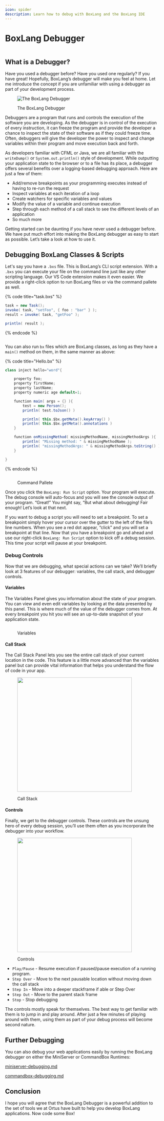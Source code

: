 ```yaml
---
icon: spider
description: Learn how to debug with BoxLang and the BoxLang IDE
---
```


# BoxLang Debugger

<figure><img src="../../../.gitbook/assets/BL-Debugger.png" alt=""><figcaption></figcaption></figure>

## What is a Debugger?

Have you used a debugger before? Have you used one regularly? If you have great! Hopefully, BoxLang’s debugger will make you feel at home. Let me introduce the concept if you are unfamiliar with using a debugger as part of your development process.

<figure><img src="../../../.gitbook/assets/image (47).png" alt="The BoxLang Debugger"><figcaption><p>The BoxLang Debugger</p></figcaption></figure>

Debuggers are a program that runs and controls the execution of the software you are developing. As the debugger is in control of the execution of every instruction, it can freeze the program and provide the developer a chance to inspect the state of their software as if they could freeze time. Often, debuggers will give the developer the power to inspect and change variables within their program and move execution back and forth.

As developers familiar with CFML or Java, we are all familiar with the `writeDump()` or `System.out.println()` style of development. While outputting your application state to the browser or to a file has its place, a debugger offers several benefits over a logging-based debugging approach. Here are just a few of them:

* Add/remove breakpoints as your programming executes instead of having to re-run the request
* Inspect variables at each iteration of a loop
* Create watchers for specific variables and values
* Modify the value of a variable and continue execution
* Step through each method of a call stack to see the different levels of an application
* So much more

Getting started can be daunting if you have never used a debugger before. We have put much effort into making the BoxLang debugger as easy to start as possible. Let’s take a look at how to use it.

## Debugging BoxLang Classes & Scripts

Let's say you have a `.bxs` file. This is BoxLang’s CLI script extension. With a `.bxs` you can execute your file on the command line just like any other scripting language. Our VS Code extension makes it even easier. We provide a right-click option to run BoxLang files or via the command pallete as well.

{% code title="task.bxs" %}
```java
task = new Task();
invoke( task, "setFoo", { foo : "bar" } );
result = invoke( task, "getFoo" );

println( result );
```
{% endcode %}

<figure><img src="../../../.gitbook/assets/image (38).png" alt=""><figcaption></figcaption></figure>

You can also run `bx` files which are BoxLang classes, as long as they have a `main()` method on them, in the same manner as above:

{% code title="Hello.bx" %}
```java
class inject hello="word"{

	property foo;
	property firstName;
	property lastName;
	property numeric age default=1;

	function main( args = {} ){
		test = new Person();
		println( test.toJson() )

		println( this.$bx.getMeta().keyArray() )
		println( this.$bx.getMeta().annotations )
	}

	function onMissingMethod( missingMethodName, missingMethodArgs ){
		println( "Missing method: " & missingMethodName );
		println( "missingMethodArgs: " & missingMethodArgs.toString() );
	}

}

```
{% endcode %}

<figure><img src="../../../.gitbook/assets/image (48).png" alt=""><figcaption><p>Command Pallete</p></figcaption></figure>

Once you click the `BoxLang: Run Script` option. Your program will execute. The debug console will auto-focus and you will see the console output of your program. “Great!” You might say, “But what about debugging! Fair enough! Let’s look at that next.

If you want to debug a script you will need to set a breakpoint. To set a breakpoint simply hover your cursor over the gutter to the left of the file’s line numbers. When you see a red dot appear, “click” and you will set a breakpoint at that line. Now that you have a breakpoint go and ahead and use our right-click `BoxLang: Run Script` option to kick off a debug session. This time your script will pause at your breakpoint.

### Debug Controls

Now that we are debugging, what special actions can we take? We’ll briefly look at 3 features of our debugger: variables, the call stack, and debugger controls.

#### Variables

The Variables Panel gives you information about the state of your program. You can view and even edit variables by looking at the data presented by this panel. This is where much of the value of the debugger comes from. At every breakpoint you hit you will see an up-to-date snapshot of your application state.

<figure><img src="../../../.gitbook/assets/image (39).png" alt=""><figcaption><p>Variables</p></figcaption></figure>

#### Call Stack

The Call Stack Panel lets you see the entire call stack of your current location in the code. This feature is a little more advanced than the variables panel but can provide vital information that helps you understand the flow of code in your app.

<figure><img src="../../../.gitbook/assets/image (40).png" alt="" width="375"><figcaption><p>Call Stack</p></figcaption></figure>

#### Controls

Finally, we get to the debugger controls. These controls are the unsung hero of every debug session, you’ll use them often as you incorporate the debugger into your workflow.

<figure><img src="../../../.gitbook/assets/image (41).png" alt="" width="375"><figcaption><p>Controls</p></figcaption></figure>

* `Play/Pause` - Resume execution if paused/pause execution of a running program.
* `Step Over` - Move to the next pausable location without moving down the call stack
* `Step In` - Move into a deeper stackframe if able or Step Over
* `Step Out` - Move to the parent stack frame
* `Stop` - Stop debugging

The controls mostly speak for themselves. The best way to get familiar with them is to jump in and play around. After just a few minutes of playing around with them, using them as part of your debug process will become second nature.

## Further Debugging

You can also debug your web applications easily by running the BoxLang debugger on either the MiniServer or CommandBox Runtimes:

[miniserver-debugging.md](miniserver-debugging.md "mention")

[commandbox-debugging.md](commandbox-debugging.md "mention")

## Conclusion

I hope you will agree that the BoxLang Debugger is a powerful addition to the set of tools we at Ortus have built to help you develop BoxLang applications.  Now code some Box!
